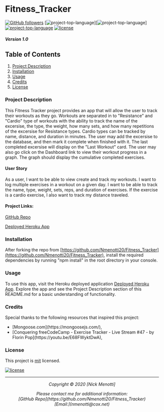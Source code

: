 # Fitness_Tracker

[![GitHub followers](https://img.shields.io/github/followers/Nmenotti20?label=Follow&style=social)](https://github.com/Nmenotti20) [![project-top-language](https://img.shields.io/github/languages/top/Nmenotti20/Fitness_Tracker?color=yellow)][![project-top-language](https://img.shields.io/github/languages/public/style.css/Nmenotti20/Fitness_Tracker?color=blueviolet)][![project-top-language](https://img.shields.io/github/languages/top/Nmenotti20/Fitness_Tracker?color=red)](https://github.com/Nmenotti20/Fitness_Tracker) [![license](https://img.shields.io/badge/License-mit-brightgreen.svg)](https://choosealicense.com/licenses/mit/)

##### Version 1.0

## Table of Contents

1. [Project Description](#Description)
2. [Installation](#Installation)
3. [Usage](#Usage)
4. [Credits](#Credits)
5. [License](#License)

### Project Description
This Fitness Tracker project provides an app that will allow the user to track their workouts as they go. Workouts are separated in to "Resistance" and "Cardio" type of workouts with the ability to track the name of the excersise, the type, the weight, how many sets, and how many repetitions of the excersise for Resistance types. Cardio types can be tracked by name, distance, and duration in minutes. The user may add the excersise to the database, and then mark it complete when finished with it. The last completed excersise will display on the "Last Workout" card. The user may also go click on the Dashboard link to view their workout progress in a graph. The graph should display the cumulative completed exercises. 
#### User Story
As a user, I want to be able to view create and track my workouts. I want to log multiple exercises in a workout on a given day. I want to be able to track the name, type, weight, sets, reps, and duration of exercises. If the exercise is a cardio exercise, I also want to track my distance traveled.

#### Project Links:

[GitHub Repo](https://github.com/Nmenotti20/Fitness_Tracker)<br>

[Deployed Heroku App](https://fitnesstracker2021.herokuapp.com/)<br>

### Installation
After forking the repo from [https://github.com/Nmenotti20/Fitness_Tracker](https://github.com/Nmenotti20/Fitness_Tracker), install the required dependencies by running "npm install" in the root directory in your console.
### Usage
To use this app, visit the Heroku deployed application [Deployed Heroku App](https://fitnesstracker2021.herokuapp.com/). Explore the app and see the Project Description section of this README.md for a basic understanding of functionality.
### Credits

Special thanks to the following resources that inspired this project:

<ul>
<li> [Mongoose.com](https://mongoosejs.com/), </li>
<li> [Conquering freeCodeCamp - Exercise Tracker - Live Stream #47 - by Florin Pop](https://youtu.be/E68FWyktDwA), </li>
</ul>

### License

This project is [mit](https://choosealicense.com/licenses/mit) licensed.<br>

[![license](https://img.shields.io/badge/License-mit-brightgreen.svg)](https://choosealicense.com/licenses/mit/)

<hr>
<p align='center'><i>
Copyright © 2020 [Nick Menotti]<br> 

<p align='center'><i>
Please contact me for additional information:<br>
[GitHub Repo](https://github.com/Nmenotti20/Fitness_Tracker)<br>
[Email:](nmenotti@cox.net)</i></p>
